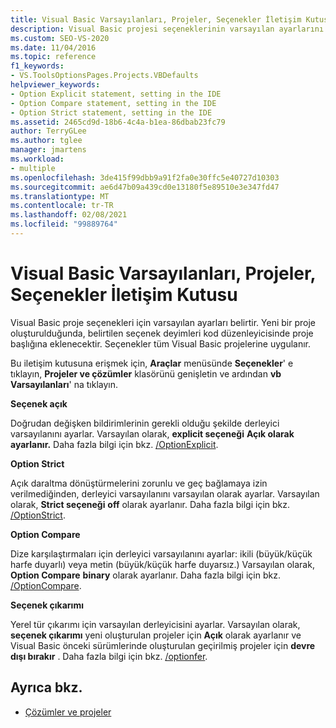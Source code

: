 ```yaml
---
title: Visual Basic Varsayılanları, Projeler, Seçenekler İletişim Kutusu
description: Visual Basic projesi seçeneklerinin varsayılan ayarlarını belirtmek için projeler ve Çözümler bölümündeki Visual Basic Varsayılanları sayfasını nasıl kullanacağınızı öğrenin.
ms.custom: SEO-VS-2020
ms.date: 11/04/2016
ms.topic: reference
f1_keywords:
- VS.ToolsOptionsPages.Projects.VBDefaults
helpviewer_keywords:
- Option Explicit statement, setting in the IDE
- Option Compare statement, setting in the IDE
- Option Strict statement, setting in the IDE
ms.assetid: 2465cd9d-18b6-4c4a-b1ea-86dbab23fc79
author: TerryGLee
ms.author: tglee
manager: jmartens
ms.workload:
- multiple
ms.openlocfilehash: 3de415f99dbb9a91f2fa0e30ffc5e40727d10303
ms.sourcegitcommit: ae6d47b09a439cd0e13180f5e89510e3e347fd47
ms.translationtype: MT
ms.contentlocale: tr-TR
ms.lasthandoff: 02/08/2021
ms.locfileid: "99889764"
---
```

# <a name="visual-basic-defaults-projects-options-dialog-box"></a>Visual Basic Varsayılanları, Projeler, Seçenekler İletişim Kutusu
Visual Basic proje seçenekleri için varsayılan ayarları belirtir. Yeni bir proje oluşturulduğunda, belirtilen seçenek deyimleri kod düzenleyicisinde proje başlığına eklenecektir. Seçenekler tüm Visual Basic projelerine uygulanır.

Bu iletişim kutusuna erişmek için, **Araçlar** menüsünde **Seçenekler**' e tıklayın, **Projeler ve çözümler** klasörünü genişletin ve ardından **vb Varsayılanları**' na tıklayın.

 **Seçenek açık**

Doğrudan değişken bildirimlerinin gerekli olduğu şekilde derleyici varsayılanını ayarlar. Varsayılan olarak, **explicit seçeneği** **Açık olarak ayarlanır.** Daha fazla bilgi için bkz. [/OptionExplicit](/dotnet/visual-basic/reference/command-line-compiler/optionexplicit).

 **Option Strict**

Açık daraltma dönüştürmelerini zorunlu ve geç bağlamaya izin verilmediğinden, derleyici varsayılanını varsayılan olarak ayarlar. Varsayılan olarak, **Strict seçeneği** **off** olarak ayarlanır. Daha fazla bilgi için bkz. [/OptionStrict](/dotnet/visual-basic/reference/command-line-compiler/optionstrict).

 **Option Compare**

Dize karşılaştırmaları için derleyici varsayılanını ayarlar: ikili (büyük/küçük harfe duyarlı) veya metin (büyük/küçük harfe duyarsız.) Varsayılan olarak, **Option Compare** **binary** olarak ayarlanır. Daha fazla bilgi için bkz. [/OptionCompare](/dotnet/visual-basic/reference/command-line-compiler/optioncompare).

 **Seçenek çıkarımı**

Yerel tür çıkarımı için varsayılan derleyicisini ayarlar. Varsayılan olarak, **seçenek çıkarımı** yeni oluşturulan projeler için **Açık** olarak ayarlanır ve Visual Basic önceki sürümlerinde oluşturulan geçirilmiş projeler için **devre dışı bırakır** . Daha fazla bilgi için bkz. [/optionfer](/dotnet/visual-basic/reference/command-line-compiler/optioninfer).

## <a name="see-also"></a>Ayrıca bkz.

- [Çözümler ve projeler](../../ide/solutions-and-projects-in-visual-studio.md)
